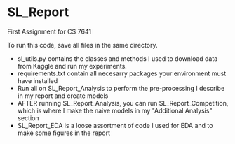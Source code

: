 # SL_Report
First Assignment for CS 7641

To run this code, save all files in the same directory. 
- sl_utils.py contains the classes and methods I used to download data from Kaggle and run my experiments.
- requirements.txt contain all necesarry packages your environment must have installed
- Run all on SL_Report_Analysis to perform the pre-processing I describe in my report and create models
- AFTER running SL_Report_Analysis, you can run SL_Report_Competition, which is where I make the naive models in my "Additional Analysis" section
- SL_Report_EDA is a loose assortment of code I used for EDA and to make some figures in the report
